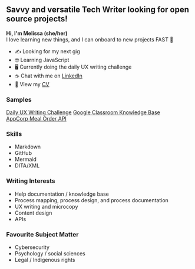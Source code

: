 ## Savvy and versatile Tech Writer looking for open source projects!
**Hi, I'm Melissa (she/her)**  
I love learning new things, and I can onboard to new projects FAST 🚀

- ✍️ Looking for my next gig
- 🤓 Learning JavaScript
- 🖥️ Currently doing the daily UX writing challenge
- ☕ Chat with me on [LinkedIn](https://www.linkedin.com/in/melissaligertwood/)
- 📃 View my [CV](https://drive.google.com/file/d/1BCCF1csjqJ8StowXno7sRdKqB6t2amtY/view)

### Samples
[Daily UX Writing Challenge](https://github.com/TechWriterMelissa/daily-ux-writing-challenge)
[Google Classroom Knowledge Base](https://github.com/TechWriterMelissa/student-portfolio/tree/main/Classroom%20KBAs)  
[AppCorp Meal Order API](https://github.com/TechWriterMelissa/student-portfolio/tree/main/Mock-API-Sample)

### Skills
- Markdown
- GitHub
- Mermaid
- DITA/XML

### Writing Interests
- Help documentation / knowledge base
- Process mapping, process design, and process documentation
- UX writing and microcopy
- Content design
- APIs

### Favourite Subject Matter
- Cybersecurity
- Psychology / social sciences
- Legal / Indigenous rights
